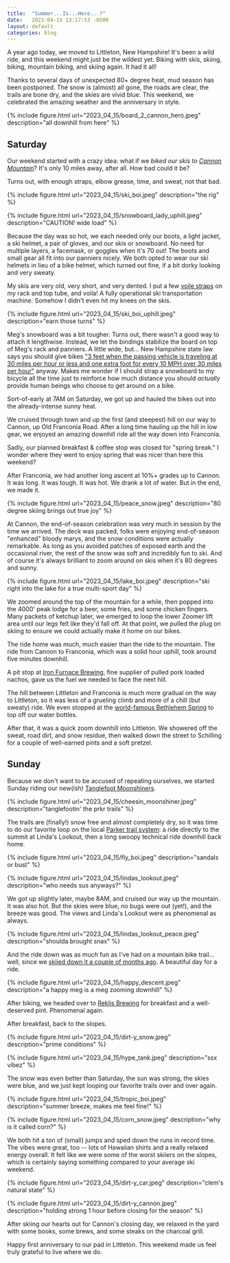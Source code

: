 ```yaml
---
title:  "Summer...Is...Here...?"
date:   2023-04-15 13:17:53 -0500
layout: default
categories: blog
---
```


A year ago today, we moved to Littleton, New Hampshire! It's been a wild ride, and this weekend might just be the wildest yet. Biking with skis, skiing, biking, mountain biking, and skiing again. It had it all!

Thanks to several days of unexpected 80+ degree heat, mud season has been postponed. The snow is (almost) all gone, the roads are clear, the trails are bone dry, and the skies are vivid blue. This weekend, we celebrated the amazing weather and the anniversary in style.

<!-- readmore -->

{% include figure.html url="2023_04_15/board_2_cannon_hero.jpeg" description="all downhill from here" %}

## Saturday

Our weekend started with a crazy idea: what if we *biked our skis to [Cannon Mountain](https://www.cannonmt.com/)*? It's only 10 miles away, after all. How bad could it be?

Turns out, with enough straps, elbow grease, time, and sweat, not that bad.


{% include figure.html url="2023_04_15/ski_boi.jpeg" description="the rig" %}

{% include figure.html url="2023_04_15/snowboard_lady_uphill.jpeg" description="CAUTION! wide load" %}

Because the day was so hot, we each needed only our boots, a light jacket, a ski helmet, a pair of gloves, and our skis or snowboard. No need for multiple layers, a facemask, or goggles when it's 70 out! The boots and small gear all fit into our panniers nicely. We both opted to wear our ski helmets in lieu of a bike helmet, which turned out fine, if a bit dorky looking and very sweaty.

My skis are very old, very short, and very dented. I put a few [voile straps](https://www.voilestraps.com/) on my rack and top tube, and voila! A fully operational ski transportation machine. Somehow I didn't even hit my knees on the skis.

{% include figure.html url="2023_04_15/ski_boi_uphill.jpeg" description="earn those turns" %}

Meg's snowboard was a bit tougher. Turns out, there wasn't a good way to attach it lengthwise. Instead, we let the bindings stabilize the board on top of Meg's rack and panniers. A little wide, but... New Hampshire state law says you should give bikes ["3 feet when the passing vehicle is traveling at 30 miles per hour or less and one extra foot for every 10 MPH over 30 miles per hour"](https://www.nh.gov/dot/programs/bikeped/traffic.htm) anyway. Makes me wonder if I should strap a snowboard to my bicycle all the time just to reinforce how much distance you should *actually* provide human beings who choose to get around on a bike.

Sort-of-early at 7AM on Saturday, we got up and hauled the bikes out into the already-intense sunny heat.

We cruised through town and up the first (and steepest) hill on our way to Cannon, up Old Franconia Road. After a long time hauling up the hill in low gear, we enjoyed an amazing downhill ride all the way down into Franconia.

Sadly, our planned breakfast & coffee stop was closed for "spring break." I wonder where they went to enjoy spring that was nicer than here this weekend?

After Franconia, we had another long ascent at 10%+ grades up to Cannon. It was long. It was tough. It was hot. We drank a lot of water. But in the end, we made it.

{% include figure.html url="2023_04_15/peace_snow.jpeg" description="80 degree skiing brings out true joy" %}

At Cannon, the end-of-season celebration was very much in session by the time we arrived. The deck was packed, folks were enjoying end-of-season "enhanced" bloody marys, and the snow conditions were actually remarkable. As long as you avoided patches of exposed earth and the occasional river, the rest of the snow was soft and incredibly fun to ski. And of course it's always brilliant to zoom around on skis when it's 80 degrees and sunny.

{% include figure.html url="2023_04_15/lake_boi.jpeg" description="ski right into the lake for a true multi-sport day" %}

We zoomed around the top of the mountain for a while, then popped into the 4000' peak lodge for a beer, some fries, and some chicken fingers. Many packets of ketchup later, we emerged to loop the lower Zoomer lift area until our legs felt like they'd fall off. At that point, we pulled the plug on skiing to ensure we could actually make it home on our bikes.

The ride home was much, much easier than the ride to the mountain. The ride from Cannon to Franconia, which was a solid hour uphill, took around five minutes downhill.

A pit stop at [Iron Furnace Brewing](https://www.ironfurnacebrewing.com/), fine supplier of pulled pork loaded nachos, gave us the fuel we needed to face the next hill.

The hill between Littleton and Franconia is much more gradual on the way to Littleton, so it was less of a grueling climb and more of a chill (but sweaty) ride. We even stopped at the [world-famous Bethlehem Spring](https://goo.gl/maps/y6hXG4W3WYaFTH9Q9) to top off our water bottles.

After that, it was a quick zoom downhill into Littleton. We showered off the sweat, road dirt, and snow residue, then walked down the street to Schilling for a couple of well-earned pints and a soft pretzel.

## Sunday

Because we don't want to be accused of repeating ourselves, we started Sunday riding our new(ish) [Tanglefoot Moonshiners](https://tanglefootcycles.com/tanglefoot/moonshiner/).

{% include figure.html url="2023_04_15/cheesin_moonshiner.jpeg" description="tanglefootin' the prkr trails" %}

The trails are (finally!) snow free and almost completely dry, so it was time to do our favorite loop on the local [Parker trail system](https://prkrmtn.org/): a ride directly to the summit at Linda's Lookout, then a long swoopy technical ride downhill back home.

{% include figure.html url="2023_04_15/fly_boi.jpeg" description="sandals or bust" %}

{% include figure.html url="2023_04_15/lindas_lookout.jpeg" description="who needs sus anyways?" %}

We got up slightly later, maybe 8AM, and cruised our way up the mountain. It was also hot. But the skies were blue, no bugs were out (yet!), and the breeze was good. The views and Linda's Lookout were as phenomenal as always.

{% include figure.html url="2023_04_15/lindas_lookout_peace.jpeg" description="shoulda brought snax" %}


And the ride down was as much fun as I've had on a mountain bike trail... well, since we [skiied down it a couple of months ago](/blog/2023/03/23/winter-in-littleton/). A beautiful day for a ride.

{% include figure.html url="2023_04_15/happy_descent.jpeg" description="a happy meg is a meg zooming downhill" %}

After biking, we headed over to [Reklis Brewing](https://www.reklisbrewing.com/) for breakfast and a well-deserved pint. Phenomenal again.

After breakfast, back to the slopes.

{% include figure.html url="2023_04_15/dirt-y_snow.jpeg" description="prime conditions" %}

{% include figure.html url="2023_04_15/hype_tank.jpeg" description="ssx vibez" %}

The snow was even better than Saturday, the sun was strong, the skies were blue, and we just kept looping our favorite trails over and over again.

{% include figure.html url="2023_04_15/tropic_boi.jpeg" description="summer breeze, makes me feel fine!" %}

{% include figure.html url="2023_04_15/corn_snow.jpeg" description="why is it called corn?" %}

We both hit a ton of (small) jumps and sped down the runs in record time. The vibes were great, too -- lots of Hawaiian shirts and a really relaxed energy overall. It felt like we were some of the worst skiiers on the slopes, which is certainly saying something compared to your average ski weekend.

{% include figure.html url="2023_04_15/dirt-y_car.jpeg" description="clem's natural state" %}

{% include figure.html url="2023_04_15/dirt-y_cannon.jpeg" description="holding strong 1 hour before closing for the season" %}

After skiing our hearts out for Cannon's closing day, we relaxed in the yard with some books, some brews, and some steaks on the charcoal grill.

Happy first anniversary to our pad in Littleton. This weekend made us feel truly grateful to live where we do.










